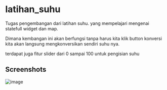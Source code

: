 # latihan_suhu

Tugas pengembangan dari latihan suhu. 
yang mempelajari mengenai statefull widget dan map.

Dimana kembangan ini akan berfungsi tanpa harus kita klik button konversi kita akan langsung mengkonversikan sendiri suhu nya.


terdapat juga fitur slider dari 0 sampai 100 untuk pengisian suhu

## Screenshots
![image](https://user-images.githubusercontent.com/95729081/201822855-a387cbca-af56-4546-bcc6-be5321d53ffd.png)
